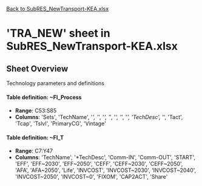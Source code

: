 [Back to SubRES_NewTransport-KEA.xlsx](README.md)

# 'TRA_NEW' sheet in SubRES_NewTransport-KEA.xlsx

## Sheet Overview

Technology parameters and definitions

#### Table definition: ~FI_Process
- **Range**: C53:S85
- **Columns**: 'Sets', 'TechName', '*', '*', '*', '*', '*', '*', '*', 'TechDesc', '*', 'Tact', 'Tcap', 'Tslvl', 'PrimaryCG', 'Vintage'

#### Table definition: ~FI_T
- **Range**: C7:Y47
- **Columns**: 'TechName', '*TechDesc', 'Comm-IN', 'Comm-OUT', 'START', 'EFF', 'EFF\~2030', 'EFF\~2050', 'CEFF', 'CEFF\~2030', 'CEFF\~2050', 'AFA', 'AFA\~2050', 'Life', 'INVCOST', 'INVCOST\~2030', 'INVCOST\~2040', 'INVCOST\~2050', 'INVCOST\~0', 'FIXOM', 'CAP2ACT', 'Share'

